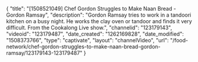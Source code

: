 {
    "title": "[1508521049] Chef Gordon Struggles to Make Naan Bread - Gordon Ramsay",
    "description": "Gordon Ramsay tries to work in a tandoori kitchen on a busy night. He works the clay oven or tandoor and finds it very difficult. From the Cookalong Live show.",
    "channelid": "123179143",
    "videoid": "123179487",
    "date_created": "1262169828",
    "date_modified": "1508373766",
    "type": "captivate",
    "layout": "channelVideo",
    "url": "\/food-network\/chef-gordon-struggles-to-make-naan-bread-gordon-ramsay\/123179143-123179487"
}